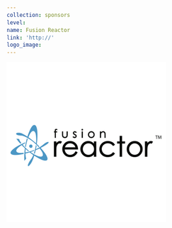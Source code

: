 ```yaml
---
collection: sponsors
level:
name: Fusion Reactor
link: 'http://'
logo_image:
---
```



![](/uploads/versions/fusion-r-001---x----360-360x---.png)